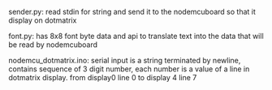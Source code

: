 sender.py: read stdin for string and send it to the nodemcuboard so that it display on dotmatrix

font.py: has 8x8 font byte data and api to translate text into the data that will be read by nodemcuboard 

nodemcu_dotmatrix.ino: serial input is a string terminated by newline, contains sequence of 3 digit number, each number is a value of a line in dotmatrix display. from display0 line 0 to display 4 line 7
